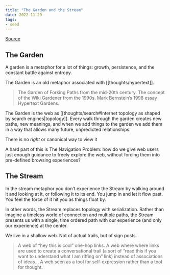 ```yaml
---
title: "The Garden and the Stream"
date: 2022-11-29
tags:
- seed
---
```


[Source](https://hapgood.us/2015/10/17/the-garden-and-the-stream-a-technopastoral/)

## The Garden
A garden is a metaphor for a lot of things: growth, persistence, and the constant battle against entropy.

The Garden is an old metaphor associated with [[thoughts/hypertext]].

> The Garden of Forking Paths from the mid-20th century. The concept of the Wiki Gardener from the 1990s. Mark Bernstein’s 1998 essay Hypertext Gardens.

The Garden is the web as [[thoughts/search#Internet topology as shaped by search engines|topology]]. Every walk through the garden creates new paths, new meanings, and when we add things to the garden we add them in a way that allows many future, unpredicted relationships.

There is no *right* or canonical way to view it

A hard part of this is The Navigation Problem: how do we give web users just enough guidance to freely explore the web, without forcing them into pre-defined browsing experiences?

## The Stream
In the stream metaphor you don’t experience the Stream by walking around it and looking at it, or following it to its end. You jump in and let it flow past. You feel the force of it hit you as things float by.

In other words, the Stream replaces topology with serialization. Rather than imagine a timeless world of connection and multiple paths, the Stream presents us with a single, time ordered path with our experience (and only our experience) at the center.

We live in a shallow web. Not of actual trails, but of sign posts.

> A web of “hey this is cool” one-hop links. A web where where links are used to create a conversational trail (a sort of “read this if you want to understand what I am riffing on” link) instead of associations of ideas... A web seen as a tool for self-expression rather than a tool for thought.